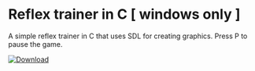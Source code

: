 # Reflex trainer in C [ windows only ]

A simple reflex trainer in C that uses SDL for creating graphics. Press P to pause the game.

[![Download](https://img.shields.io/badge/Download-Setup-blue?style=for-the-badge)](https://github.com/codexsb/reflex-trainer/raw/master/dist/setup.exe)


